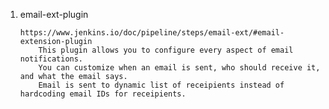 1. email-ext-plugin    
    
       https://www.jenkins.io/doc/pipeline/steps/email-ext/#email-extension-plugin   
           This plugin allows you to configure every aspect of email notifications. 
           You can customize when an email is sent, who should receive it, and what the email says.
           Email is sent to dynamic list of receipients instead of hardcoding email IDs for receipients.

